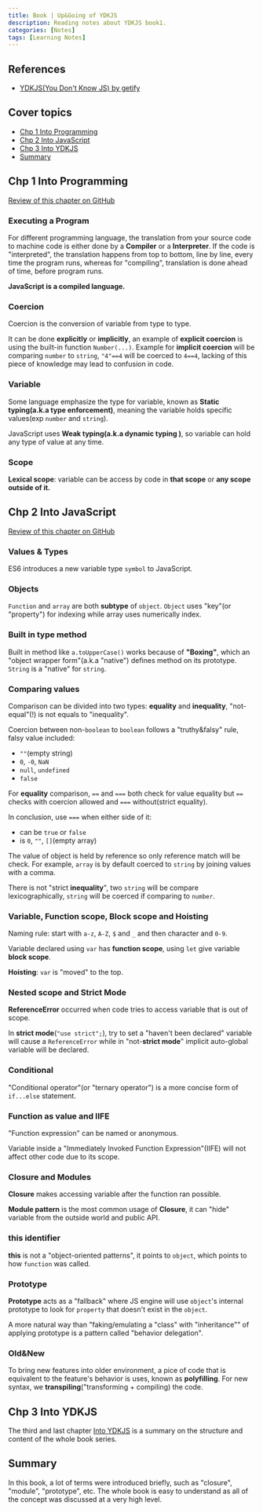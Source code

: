 ```yaml
---
title: Book | Up&Going of YDKJS
description: Reading notes about YDKJS book1.
categories: [Notes] 
tags: [Learning Notes]
---
```


## References

- [YDKJS(You Don't Know JS) by getify](https://github.com/getify/You-Dont-Know-JS)

## Cover topics

- [Chp 1 Into Programming](#chp-1-intro-to-programming)
- [Chp 2 Into JavaScript](#chp-2-into-javascript)
- [Chp 3 Into YDKJS](#chp-3-into-ydkjs)
- [Summary](#summary)

## Chp 1 Into Programming

[Review of this chapter on GitHub](https://github.com/getify/You-Dont-Know-JS/blob/master/up%20%26%20going/ch1.md#review)

### Executing a Program

For different programming language, the translation from your source code to machine code is either done by a **Compiler** or a **Interpreter**. If the code is "interpreted", the translation happens from top to bottom, line by line, every time the program runs, whereas for "compiling", translation is done ahead of time, before program runs.

**JavaScript is a compiled language.**

### Coercion

Coercion is the conversion of variable from type to type.

It can be done **explicitly** or **implicitly**, an example of **explicit coercion** is using the built-in function `Number(...)`. Example for **implicit coercion** will be comparing `number` to `string`, `"4"==4` will be coerced to `4==4`, lacking of this piece of knowledge may lead to confusion in code.

### Variable

Some language emphasize the type for variable, known as **Static typing(a.k.a type enforcement)**, meaning the variable holds specific values(exp `number` and `string`).

JavaScript uses **Weak typing(a.k.a dynamic typing )**, so variable can hold any type of value at any time.

### Scope

**Lexical scope**: variable can be access by code in **that scope** or **any scope outside of it.**

## Chp 2 Into JavaScript

[Review of this chapter on GitHub](https://github.com/getify/You-Dont-Know-JS/blob/master/up%20%26%20going/ch2.md#review)

### Values & Types

ES6 introduces a new variable type `symbol` to JavaScript.

### Objects

`Function` and `array` are both **subtype** of `object`. `Object` uses "key"(or "property") for indexing while array uses numerically index.

### Built in type method

Built in method like `a.toUpperCase()` works because of **"Boxing"**, which an "object wrapper form"(a.k.a "native") defines method on its prototype. `String` is a "native" for `string`.

### Comparing values

Comparison can be divided into two types: **equality** and **inequality**, "not-equal"(!) is not equals to "inequality".

Coercion between non-`boolean` to `boolean` follows a "truthy&falsy" rule, falsy value included:

- `""`(empty string)
- `0`, `-0`, `NaN`
- `null`, `undefined`
- `false`

For **equality** comparison, `==` and `===` both check for value equality but `==` checks with coercion allowed and `===` without(strict equality).

In conclusion, use `===` when either side of it:

- can be `true` or `false`
- is `0`, `""`, `[]`(empty array)

The value of object is held by reference so only reference match will be check. For example, `array` is by default coerced to `string` by joining values with a comma.

There is not "strict **inequality**", two `string` will be compare lexicographically, `string` will be coerced if comparing to `number`.

### Variable, Function scope, Block scope and Hoisting

Naming rule: start with `a-z`, `A-Z`, `$` and `_` and then character and `0-9`.

Variable declared using `var` has **function scope**, using `let` give variable **block scope**.

**Hoisting**: `var` is "moved" to the top.

### Nested scope and Strict Mode

**ReferenceError** occurred when code tries to access variable that is out of scope.

In **strict mode**(`"use strict";`), try to set a "haven't been declared" variable will cause a `ReferenceError` while in "not-**strict mode**" implicit auto-global variable will be declared.

### Conditional

"Conditional operator"(or "ternary operator") is a more concise form of `if...else` statement.

### Function as value and IIFE

"Function expression" can be named or anonymous.

Variable inside a "Immediately Invoked Function Expression"(IIFE) will not affect other code due to its scope.

### Closure and Modules

**Closure** makes accessing variable after the function ran possible.

**Module pattern** is the most common usage of **Closure**, it can "hide" variable from the outside world and public API.

### this identifier

**this** is not a "object-oriented patterns", it points to `object`, which points to how `function` was called.

### Prototype

**Prototype** acts as a "fallback" where JS engine will use `object`'s internal prototype to look for `property` that doesn't exist in the `object`.

A more natural way than "faking/emulating a "class" with "inheritance"" of applying prototype is a pattern called "behavior delegation".

### Old&New

To bring new features into older environment, a pice of code that is equivalent to the feature's behavior is uses, known as **polyfilling**. For new syntax, we **transpiling**("transforming + compiling) the code.

## Chp 3 Into YDKJS

The third and last chapter [Into YDKJS](https://github.com/getify/You-Dont-Know-JS/blob/master/up%20%26%20going/ch3.md) is a summary on the structure and content of the whole book series.

## Summary

In this book, a lot of terms were introduced briefly, such as "closure", "module", "prototype", etc. The whole book is easy to understand as all of the concept was discussed at a very high level.
